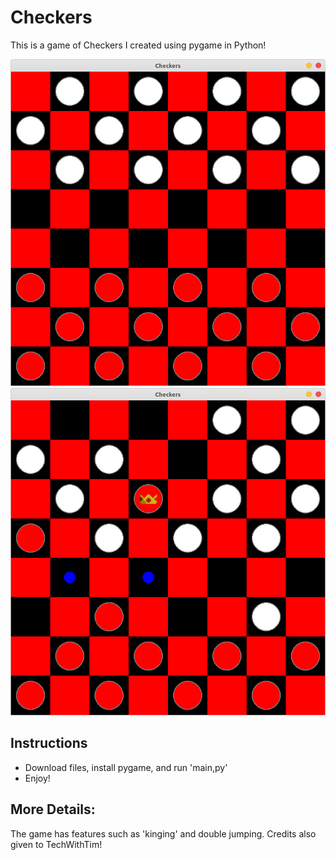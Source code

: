 # Checkers

This is a game of Checkers I created using pygame in Python!

![Gameplay](https://github.com/SaadMukhtar/2-Player-Checkers/blob/master/Gameplay.png)
![Gameplay2](https://github.com/SaadMukhtar/2-Player-Checkers/blob/master/Gameplay2.png)


## Instructions
- Download files, install pygame, and run 'main,py'
- Enjoy!

## More Details:
The game has features such as 'kinging' and double jumping. Credits also given to TechWithTim!

